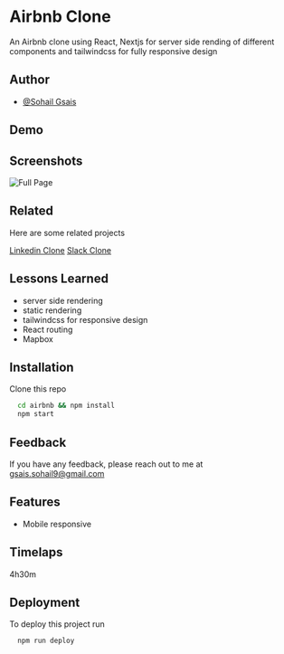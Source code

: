 # Airbnb Clone

An Airbnb clone using React, Nextjs for server side rending of different components and tailwindcss for fully responsive design 



## Author

- [@Sohail Gsais](https://www.github.com/SohailMG)



## Demo

<!-- TODO insert live link  -->




## Screenshots
<!-- TODO add screenshot -->
![Full Page](https://i.ibb.co/sQCK3tV/airbnb.png)





## Related

Here are some related projects

[Linkedin Clone](https://github.com/SohailMG/linkedin-clone)
[Slack Clone](https://github.com/SohailMG/slack-clone)




## Lessons Learned
<!-- TODO lessons learned -->
- server side rendering
- static rendering
- tailwindcss for responsive design
- React routing
- Mapbox


## Installation

Clone this repo

```bash
  cd airbnb && npm install
  npm start
```


## Feedback

If you have any feedback, please reach out to me at gsais.sohail9@gmail.com



## Features
<!-- TODO add features -->
- Mobile responsive





## Timelaps
4h30m 



## Deployment

To deploy this project run

```bash
  npm run deploy
```

